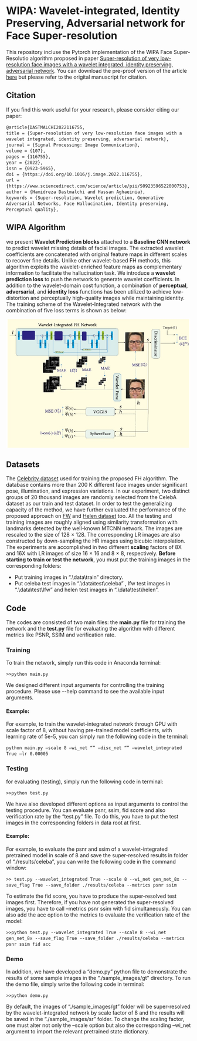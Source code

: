 # WIPA: Wavelet-integrated, Identity Preserving, Adversarial network for Face Super-resolution
This repository incluse the Pytorch implementation of the WIPA Face Super-Resolutio algorithm proposed in paper [Super-resolution of very low-resolution face images with a wavelet integrated, identity preserving, adversarial network](https://www.sciencedirect.com/science/article/abs/pii/S0923596522000753?dgcid=coauthor).
You can download the pre-proof version of the article [here](https://drive.google.com/file/d/1GHWiCcScPF1PK4xozoRf-88Rytom-kvl/view?usp=sharing) but  please refer to the origital manuscript for citation.
## Citation
If you find this work useful for your research, please consider citing our paper:
```
@article{DASTMALCHI2022116755,
title = {Super-resolution of very low-resolution face images with a wavelet integrated, identity preserving, adversarial network},
journal = {Signal Processing: Image Communication},
volume = {107},
pages = {116755},
year = {2022},
issn = {0923-5965},
doi = {https://doi.org/10.1016/j.image.2022.116755},
url = {https://www.sciencedirect.com/science/article/pii/S0923596522000753},
author = {Hamidreza Dastmalchi and Hassan Aghaeinia},
keywords = {Super-resolution, Wavelet prediction, Generative Adversarial Networks, Face Hallucination, Identity preserving, Perceptual quality},
```
## WIPA Algorithm
we present **Wavelet
Prediction blocks** attached to a **Baseline CNN network** to predict wavelet missing details of facial images. The
extracted wavelet coefficients are concatenated with original feature maps in different scales to recover fine
details. Unlike other wavelet-based FH methods, this algorithm exploits the wavelet-enriched feature maps as
complementary information to facilitate the hallucination task. We introduce a **wavelet prediction loss** to push
the network to generate wavelet coefficients. In addition to the wavelet-domain cost function, a combination of
**perceptual**, **adversarial**, and **identity loss** functions has been utilized to achieve low-distortion and perceptually
high-quality images while maintaining identity. The training scheme of the Wavelet-Integrated network with the combination of five loss terms is shown as below:
<p align="center">
  <img width="500" src="./block-diagram/WIPA-Training-Scheme.jpg">
</p>

## Datasets
The [Celebrity dataset](https://mmlab.ie.cuhk.edu.hk/projects/CelebA.html) used for training the proposed FH algorithm. The database contains more than 200 K different face images under significant pose, illumination, and expression variations. In our experiment, two distinct groups of 20 thousand images are randomly selected from the CelebA dataset as our train and test dataset. In order to test the generalizing capacity of the method, we have further evaluated the performance of the proposed approach on [FW](http://vis-www.cs.umass.edu/lfw/) and [Helen dataset](http://www.ifp.illinois.edu/~vuongle2/helen/) too. All the testing and training images are roughly aligned using similarity transformation with landmarks detected by the well-known MTCNN network. The images are rescaled to the size of 128 × 128. The corresponding LR images are also constructed by down-sampling the HR images using bicubic interpolation. The experiments are accomplished in two different **scaling** factors of 8X and 16X with LR images of size 16 × 16 and 8 × 8, respectively.
 **Before starting to train or test the network**, you must put the training images in the corresponding folders:
- Put training images in “.\data\train” directory.
- Put celeba test images in “.\data\test\celeba” , lfw test images in “.\data\test\lfw” and helen test images in “.\data\test\helen”.

## Code
The codes are consisted of two main files: the **main.py** file for training the network and the **test.py** file for evaluating the algorithm with different metrics like PSNR, SSIM and verification rate.
### Training 
To train the network, simply run this code in Anaconda terminal:
```
>>python main.py
```
We designed different input arguments for controlling the training procedure. Please use --help command to see the available input arguments. 

#### Example: 
For example, to train the wavelet-integrated network through GPU with scale factor of 8, without having pre-trained model coefficients, with learning rate of 5e-5, you can simply run the following code in the terminal:
```
python main.py –scale 8 –wi_net “” –disc_net “” –wavelet_integrated True –lr 0.00005
```

### Testing
for evaluating (testing), simply run the following code in terminal:
```
>>python test.py
```
We have also developed different options as input arguments to control the testing procedure. You can evaluate psnr, ssim, fid score and also verification rate by the “test.py” file. To do this, you have to put the test images in the corresponding folders in data root at first.

#### Example: 
For example, to evaluate the psnr and ssim of a wavelet-integrated pretrained model in scale of 8 and save the super-resolved results in folder of “./results/celeba”, you can write the following code in the command window:
```
>> test.py --wavelet_integrated True --scale 8 --wi_net gen_net_8x --save_flag True --save_folder ./results/celeba --metrics psnr ssim
```
To estimate the fid score, you have to produce the super-resolved test images first. Therefore, if you have not generated the super-resolved images, you have to call –metrics psnr ssim with fid simultaneously. You can also add the acc option to the metrics to evaluate the verification rate of the model:
```
>>python test.py --wavelet_integrated True --scale 8 --wi_net gen_net_8x --save_flag True --save_folder ./results/celeba --metrics psnr ssim fid acc
```
### Demo 
In addition, we have developed a “demo.py” python file to demonstrate the results of some sample images in the “./sample_images/gt” directory. To run the demo file, simply write the following code in terminal:
```
>>python demo.py
```
By default, the images of “./sample_images/gt” folder will be super-resolved by the wavelet-integrated network by scale factor of 8 and the results will be saved in the “./sample_images/sr” folder. To change the scaling factor, one must alter not only the –scale option but also the corresponding –wi_net argument to import the relevant pretrained state dictionary.
